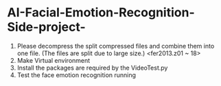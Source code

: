 # AI-Facial-Emotion-Recognition-Side-project-

1. Please decompress the split compressed files and combine them into one file. (The files are split due to large size.) <fer2013.z01 ~ 18>
2. Make Virtual environment 
3. Install the packages are required by the VideoTest.py
4. Test the face emotion recognition running
